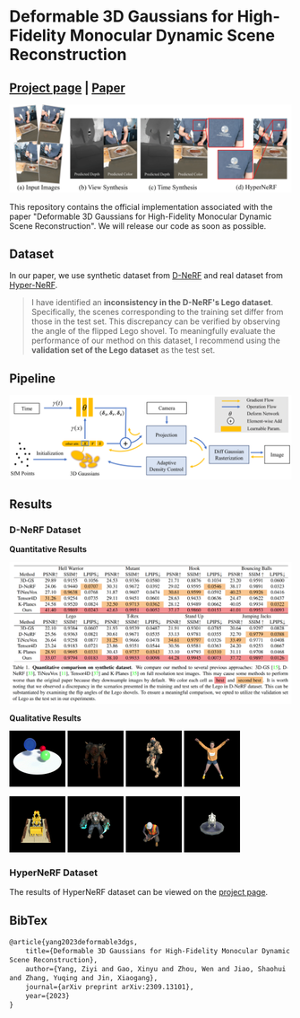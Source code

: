 # Deformable 3D Gaussians for High-Fidelity Monocular Dynamic Scene Reconstruction

## [Project page](https://ingra14m.github.io/Deformable-3D-Gaussians.github.io/) | [Paper](https://arxiv.org/abs/2309.13101)

![Teaser image](assets/teaser.png)

This repository contains the official implementation associated with the paper "Deformable 3D Gaussians for High-Fidelity Monocular Dynamic Scene Reconstruction". We will release our code as soon as possible.



## Dataset

In our paper, we use synthetic dataset from [D-NeRF](https://www.albertpumarola.com/research/D-NeRF/index.html) and real dataset from [Hyper-NeRF](https://hypernerf.github.io/). 

> I have identified an **inconsistency in the D-NeRF's Lego dataset**. Specifically, the scenes corresponding to the training set differ from those in the test set. This discrepancy can be verified by observing the angle of the flipped Lego shovel. To meaningfully evaluate the performance of our method on this dataset, I recommend using the **validation set of the Lego dataset** as the test set.



## Pipeline

![Teaser image](assets/pipeline.png)



## Results

### D-NeRF Dataset

**Quantitative Results**

<img src="assets/results/D-NeRF/Quantitative.png" alt="Image1" style="zoom:50%;" />

**Qualitative Results**

 <img src="assets/results/D-NeRF/bouncing.gif" alt="Image1" style="zoom:25%;" />  <img src="assets/results/D-NeRF/hell.gif" alt="Image1" style="zoom:25%;" />  <img src="assets/results/D-NeRF/hook.gif" alt="Image3" style="zoom:25%;" />  <img src="assets/results/D-NeRF/jump.gif" alt="Image4" style="zoom:25%;" /> 

 <img src="assets/results/D-NeRF/lego.gif" alt="Image5" style="zoom:25%;" />  <img src="assets/results/D-NeRF/mutant.gif" alt="Image6" style="zoom:25%;" />  <img src="assets/results/D-NeRF/stand.gif" alt="Image7" style="zoom:25%;" />  <img src="assets/results/D-NeRF/trex.gif" alt="Image8" style="zoom:25%;" /> 

### HyperNeRF Dataset

The results of HyperNeRF dataset can be viewed on the [project page](https://ingra14m.github.io/Deformable-3D-Gaussians.github.io/).






## BibTex

```
@article{yang2023deformable3dgs,
    title={Deformable 3D Gaussians for High-Fidelity Monocular Dynamic Scene Reconstruction},
    author={Yang, Ziyi and Gao, Xinyu and Zhou, Wen and Jiao, Shaohui and Zhang, Yuqing and Jin, Xiaogang},
    journal={arXiv preprint arXiv:2309.13101},
    year={2023}
}
```